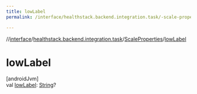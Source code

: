 ```yaml
---
title: lowLabel
permalink: /interface/healthstack.backend.integration.task/-scale-properties/low-label.html

---
```

//[interface](../../../index.html)/[healthstack.backend.integration.task](../index.html)/[ScaleProperties](index.html)/[lowLabel](low-label.html)



# lowLabel



[androidJvm]\
val [lowLabel](low-label.html): [String](https://kotlinlang.org/api/latest/jvm/stdlib/kotlin/-string/index.html)?




